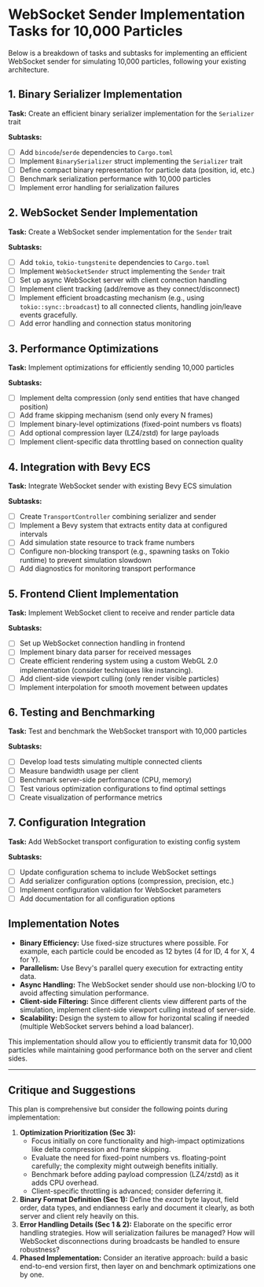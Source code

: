 # WebSocket Sender Implementation Tasks for 10,000 Particles

Below is a breakdown of tasks and subtasks for implementing an efficient WebSocket sender for simulating 10,000 particles, following your existing architecture.

## 1. Binary Serializer Implementation
**Task:** Create an efficient binary serializer implementation for the `Serializer` trait

**Subtasks:**

- [ ] Add `bincode`/`serde` dependencies to `Cargo.toml`
- [ ] Implement `BinarySerializer` struct implementing the `Serializer` trait
- [ ] Define compact binary representation for particle data (position, id, etc.)
- [ ] Benchmark serialization performance with 10,000 particles
- [ ] Implement error handling for serialization failures

## 2. WebSocket Sender Implementation
**Task:** Create a WebSocket sender implementation for the `Sender` trait

**Subtasks:**

- [ ] Add `tokio`, `tokio-tungstenite` dependencies to `Cargo.toml`
- [ ] Implement `WebSocketSender` struct implementing the `Sender` trait
- [ ] Set up async WebSocket server with client connection handling
- [ ] Implement client tracking (add/remove as they connect/disconnect)
- [ ] Implement efficient broadcasting mechanism (e.g., using `tokio::sync::broadcast`) to all connected clients, handling join/leave events gracefully.
- [ ] Add error handling and connection status monitoring

## 3. Performance Optimizations
**Task:** Implement optimizations for efficiently sending 10,000 particles

**Subtasks:**

- [ ] Implement delta compression (only send entities that have changed position)
- [ ] Add frame skipping mechanism (send only every N frames)
- [ ] Implement binary-level optimizations (fixed-point numbers vs floats)
- [ ] Add optional compression layer (LZ4/zstd) for large payloads
- [ ] Implement client-specific data throttling based on connection quality

## 4. Integration with Bevy ECS
**Task:** Integrate WebSocket sender with existing Bevy ECS simulation

**Subtasks:**

- [ ] Create `TransportController` combining serializer and sender
- [ ] Implement a Bevy system that extracts entity data at configured intervals
- [ ] Add simulation state resource to track frame numbers
- [ ] Configure non-blocking transport (e.g., spawning tasks on Tokio runtime) to prevent simulation slowdown
- [ ] Add diagnostics for monitoring transport performance

## 5. Frontend Client Implementation
**Task:** Implement WebSocket client to receive and render particle data

**Subtasks:**

- [ ] Set up WebSocket connection handling in frontend
- [ ] Implement binary data parser for received messages
- [ ] Create efficient rendering system using a custom WebGL 2.0 implementation (consider techniques like instancing).
- [ ] Add client-side viewport culling (only render visible particles)
- [ ] Implement interpolation for smooth movement between updates

## 6. Testing and Benchmarking
**Task:** Test and benchmark the WebSocket transport with 10,000 particles

**Subtasks:**

- [ ] Develop load tests simulating multiple connected clients
- [ ] Measure bandwidth usage per client
- [ ] Benchmark server-side performance (CPU, memory)
- [ ] Test various optimization configurations to find optimal settings
- [ ] Create visualization of performance metrics

## 7. Configuration Integration
**Task:** Add WebSocket transport configuration to existing config system

**Subtasks:**

- [ ] Update configuration schema to include WebSocket settings
- [ ] Add serializer configuration options (compression, precision, etc.)
- [ ] Implement configuration validation for WebSocket parameters
- [ ] Add documentation for all configuration options

## Implementation Notes
- **Binary Efficiency:** Use fixed-size structures where possible. For example, each particle could be encoded as 12 bytes (4 for ID, 4 for X, 4 for Y).
- **Parallelism:** Use Bevy's parallel query execution for extracting entity data.
- **Async Handling:** The WebSocket sender should use non-blocking I/O to avoid affecting simulation performance.
- **Client-side Filtering:** Since different clients view different parts of the simulation, implement client-side viewport culling instead of server-side.
- **Scalability:** Design the system to allow for horizontal scaling if needed (multiple WebSocket servers behind a load balancer).

This implementation should allow you to efficiently transmit data for 10,000 particles while maintaining good performance both on the server and client sides.

---

## Critique and Suggestions

This plan is comprehensive but consider the following points during implementation:

1.  **Optimization Prioritization (Sec 3):**
    *   Focus initially on core functionality and high-impact optimizations like delta compression and frame skipping.
    *   Evaluate the need for fixed-point numbers vs. floating-point carefully; the complexity might outweigh benefits initially.
    *   Benchmark before adding payload compression (LZ4/zstd) as it adds CPU overhead.
    *   Client-specific throttling is advanced; consider deferring it.
2.  **Binary Format Definition (Sec 1):** Define the *exact* byte layout, field order, data types, and endianness early and document it clearly, as both server and client rely heavily on this.
3.  **Error Handling Details (Sec 1 & 2):** Elaborate on the specific error handling strategies. How will serialization failures be managed? How will WebSocket disconnections during broadcasts be handled to ensure robustness?
4.  **Phased Implementation:** Consider an iterative approach: build a basic end-to-end version first, then layer on and benchmark optimizations one by one.
